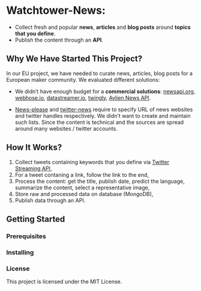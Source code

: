 # Watchtower-News:

- Collect fresh and popular **news**, **articles** and **blog posts** around **topics that you define**. 
- Publish the content through an **API**.

## Why We Have Started This Project?

In our EU project, we have needed to curate news, articles, blog posts for a European maker community. We evaluated different solutions:
- We didn’t have enough budget for a **commercial solutions**: [newsapi.org](https://www.newsapi.org), [webhose.io](https://www.webhose.io), [datastreamer.io](https://www.datastreamer.io), [twingly](https://www.twingly.com), [Aylien News API](https://www.aylien.com/news-api).

- [News-please](https://github.com/fhamborg/news-please) and [twitter-news](https://github.com/mishakob/twitter-news) require to specify URL of news websites and twitter handles respectively. We didn’t want to create and maintain such lists. Since the content is technical and the sources are spread around many websites / twitter accounts.

## How It Works?

1. Collect tweets containing keywords that you define via [Twitter Streaming API](https://developer.twitter.com/en/docs/tweets/filter-realtime/overview),
2. For a tweet contaning a link, follow the link to the end,
3. Process the content: get the title, publish date, predict the language, summarize the content, select a representative image,
4. Store raw and processed data on database (MongoDB),
5. Publish data through an API.

## Getting Started

### Prerequisites

### Installing

### License
This project is licensed under the MIT License.
